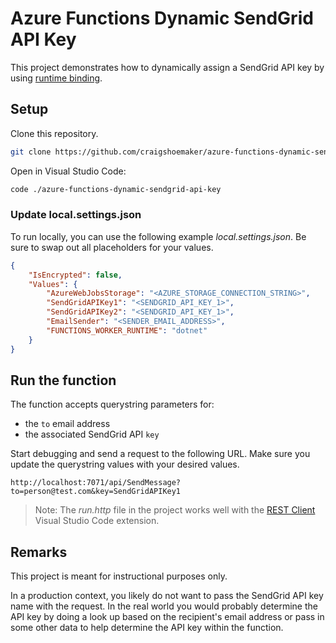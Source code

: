 # Azure Functions Dynamic SendGrid API Key

This project demonstrates how to dynamically assign a SendGrid API key by using [runtime binding](https://docs.microsoft.com/en-us/azure/azure-functions/functions-dotnet-class-library#binding-at-runtime).

## Setup

Clone this repository.

```bash
git clone https://github.com/craigshoemaker/azure-functions-dynamic-sendgrid-api-key.git
```

Open in Visual Studio Code:

```bash
code ./azure-functions-dynamic-sendgrid-api-key
```

### Update local.settings.json

To run locally, you can use the following example *local.settings.json*. Be sure to swap out all placeholders for your values.

```json
{
    "IsEncrypted": false,
    "Values": {
        "AzureWebJobsStorage": "<AZURE_STORAGE_CONNECTION_STRING>",
        "SendGridAPIKey1": "<SENDGRID_API_KEY_1>",
        "SendGridAPIKey2": "<SENDGRID_API_KEY_1>",
        "EmailSender": "<SENDER_EMAIL_ADDRESS>",
        "FUNCTIONS_WORKER_RUNTIME": "dotnet"
    }
}
```

## Run the function

The function accepts querystring parameters for:

- the `to` email address
- the associated SendGrid API `key`

Start debugging and send a request to the following URL. Make sure you update the querystring values with your desired values.

```
http://localhost:7071/api/SendMessage?to=person@test.com&key=SendGridAPIKey1
```

> Note: The *run.http* file in the project works well with the [REST Client](https://marketplace.visualstudio.com/items?itemName=humao.rest-client) Visual Studio Code extension.

## Remarks

This project is meant for instructional purposes only.

In a production context, you likely do not want to pass the SendGrid API key name with the request. In the real world you would probably determine the API key by doing a look up based on the recipient's email address or pass in some other data to help determine the API key within the function.